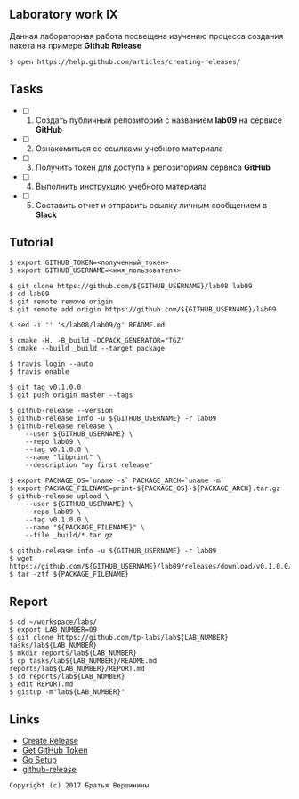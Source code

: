 ## Laboratory work IX

Данная лабораторная работа посвещена изучению процесса создания пакета на примере **Github Release**

```ShellSession
$ open https://help.github.com/articles/creating-releases/
```

## Tasks

- [ ] 1. Создать публичный репозиторий с названием **lab09** на сервисе **GitHub**
- [ ] 2. Ознакомиться со ссылками учебного материала
- [ ] 3. Получить токен для доступа к репозиториям сервиса **GitHub**
- [ ] 4. Выполнить инструкцию учебного материала
- [ ] 5. Составить отчет и отправить ссылку личным сообщением в **Slack**

## Tutorial

```ShellSession
$ export GITHUB_TOKEN=<полученный_токен>
$ export GITHUB_USERNAME=<имя_пользователя>
```

```ShellSession
$ git clone https://github.com/${GITHUB_USERNAME}/lab08 lab09
$ cd lab09
$ git remote remove origin
$ git remote add origin https://github.com/${GITHUB_USERNAME}/lab09
```

```ShellSession
$ sed -i '' 's/lab08/lab09/g' README.md
```

```ShellSession
$ cmake -H. -B_build -DCPACK_GENERATOR="TGZ"
$ cmake --build _build --target package
```

```ShellSession
$ travis login --auto
$ travis enable
```

```ShellSession
$ git tag v0.1.0.0
$ git push origin master --tags
```

```ShellSession
$ github-release --version
$ github-release info -u ${GITHUB_USERNAME} -r lab09
$ github-release release \
    --user ${GITHUB_USERNAME} \
    --repo lab09 \
    --tag v0.1.0.0 \
    --name "libprint" \
    --description "my first release"
```

```ShellSession
$ export PACKAGE_OS=`uname -s` PACKAGE_ARCH=`uname -m` 
$ export PACKAGE_FILENAME=print-${PACKAGE_OS}-${PACKAGE_ARCH}.tar.gz
$ github-release upload \
    --user ${GITHUB_USERNAME} \
    --repo lab09 \
    --tag v0.1.0.0 \
    --name "${PACKAGE_FILENAME}" \
    --file _build/*.tar.gz
```

```ShellSession
$ github-release info -u ${GITHUB_USERNAME} -r lab09
$ wget https://github.com/${GITHUB_USERNAME}/lab09/releases/download/v0.1.0.0/${PACKAGE_FILENAME}
$ tar -ztf ${PACKAGE_FILENAME}
```

## Report

```ShellSession
$ cd ~/workspace/labs/
$ export LAB_NUMBER=09
$ git clone https://github.com/tp-labs/lab${LAB_NUMBER} tasks/lab${LAB_NUMBER}
$ mkdir reports/lab${LAB_NUMBER}
$ cp tasks/lab${LAB_NUMBER}/README.md reports/lab${LAB_NUMBER}/REPORT.md
$ cd reports/lab${LAB_NUMBER}
$ edit REPORT.md
$ gistup -m"lab${LAB_NUMBER}"
```

## Links

- [Create Release](https://help.github.com/articles/creating-releases/)
- [Get GitHub Token](https://help.github.com/articles/creating-a-personal-access-token-for-the-command-line/)
- [Go Setup](http://www.golangbootcamp.com/book/get_setup)
- [github-release](https://github.com/aktau/github-release)

```
Copyright (c) 2017 Братья Вершинины
```

